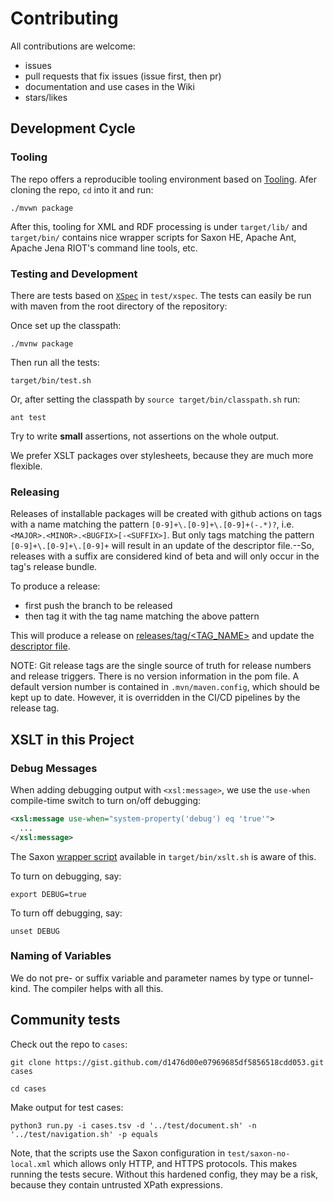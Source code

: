 # Contributing

All contributions are welcome:

- issues
- pull requests that fix issues (issue first, then pr)
- documentation and use cases in the Wiki
- stars/likes

## Development Cycle

### Tooling

The repo offers a reproducible tooling environment based on
[Tooling](https://github.com/SCDH/tooling). Afer cloning the repo,
`cd` into it and run:

```shell
./mvwn package
```

After this, tooling for XML and RDF processing is under `target/lib/`
and `target/bin/` contains nice wrapper scripts for Saxon HE, Apache
Ant, Apache Jena RIOT's command line tools, etc.


### Testing and Development

There are tests based on [`XSpec`](https://github.com/xspec/xspec) in
`test/xspec`. The tests can easily be run with maven from the root
directory of the repository:

Once set up the classpath:

```shell
./mvnw package
```

Then run all the tests:

```shell
target/bin/test.sh
```

Or, after setting the classpath by `source target/bin/classpath.sh`
run:

```{shell}
ant test
```

Try to write **small** assertions, not assertions on the whole output.

We prefer XSLT packages over stylesheets, because they are much more
flexible.


### Releasing

Releases of installable packages will be created with github actions
on tags with a name matching the pattern
`[0-9]+\.[0-9]+\.[0-9]+(-.*)?`,
i.e. `<MAJOR>.<MINOR>.<BUGFIX>[-<SUFFIX>]`. But only tags matching the
pattern `[0-9]+\.[0-9]+\.[0-9]+` will result in an update of the
descriptor file.--So, releases with a suffix are considered kind of
beta and will only occur in the tag's release bundle.

To produce a release:

- first push the branch to be released
- then tag it with the tag name matching the above pattern

This will produce a release on [releases/tag/<TAG_NAME>](releases/tag)
and update the [descriptor
file](https://scdh.github.io/dts-transformations/descriptor.xml).

NOTE: Git release tags are the single source of truth for release
numbers and release triggers. There is no version information in the
pom file. A default version number is contained in
`.mvn/maven.config`, which should be kept up to date. However, it is
overridden in the CI/CD pipelines by the release tag.


## XSLT in this Project

### Debug Messages

When adding debugging output with `<xsl:message>`, we use the
`use-when` compile-time switch to turn on/off debugging:

```xml
<xsl:message use-when="system-property('debug') eq 'true'">
  ...
</xsl:message>
```

The Saxon [wrapper script](scripts/xslt.sh) available in
`target/bin/xslt.sh` is aware of this.

To turn on debugging, say:

```shell
export DEBUG=true
```

To turn off debugging, say:

```shell
unset DEBUG
```

### Naming of Variables

We do not pre- or suffix variable and parameter names by type or
tunnel-kind. The compiler helps with all this.


## Community tests

Check out the repo to `cases`:

```shell
git clone https://gist.github.com/d1476d00e07969685df5856518cdd053.git cases
```

```shell
cd cases
```

Make output for test cases:

```shell
python3 run.py -i cases.tsv -d '../test/document.sh' -n '../test/navigation.sh' -p equals
```

Note, that the scripts use the Saxon configuration in
`test/saxon-no-local.xml` which allows only HTTP, and HTTPS
protocols. This makes running the tests secure. Without this hardened
config, they may be a risk, because they contain untrusted XPath
expressions.
